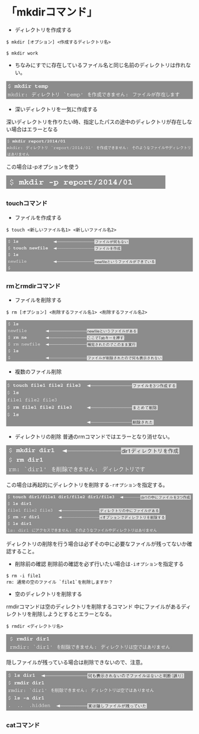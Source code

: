 # 「mkdirコマンド」

- ディレクトリを作成する

```
$ mkdir [オプション] <作成するディレクトリ名>
```

```
$ mkdir work
```

- ちなみにすでに存在しているファイル名と同じ名前のディレクトリは作れない。

![alt text](image.png)

- 深いディレクトリを一気に作成する

深いディレクトリを作りたい時、指定したパスの途中のディレクトリが存在しない場合はエラーとなる

![alt text](image-1.png)

この場合は-pオプションを使う

![alt text](image-2.png)

### touchコマンド

- ファイルを作成する

```
$ touch <新しいファイル名1> <新しいファイル名2>
```

![alt text](image-3.png)

### rmとrmdirコマンド

- ファイルを削除する

```
$ rm [オプション] <削除するファイル名1> <削除するファイル名2>
```

![alt text](image-4.png)

- 複数のファイル削除

![alt text](image-5.png)

- ディレクトリの削除
普通のrmコマンドではエラーとなり消せない。

![alt text](image-6.png)

この場合は再起的にディレクトリを削除する`-rオプション`を指定する。

![alt text](image-7.png)

ディレクトリの削除を行う場合は必ずその中に必要なファイルが残ってないか確認すること。

- 削除前の確認
削除前の確認を必ず行いたい場合は`-iオプション`を指定する

```
$ rm -i file1
rm: 通常の空のファイル `file1`を削除しますか？
```

- 空のディレクトリを削除する

rmdirコマンドは空のディレクトリを削除するコマンド
中にファイルがあるディレクトリを削除しようとするとエラーとなる。

```
$ rmdir <ディレクトリ名>
```

![alt text](image-8.png)

隠しファイルが残っている場合は削除できないので、注意。

![alt text](image-9.png)

### catコマンド

